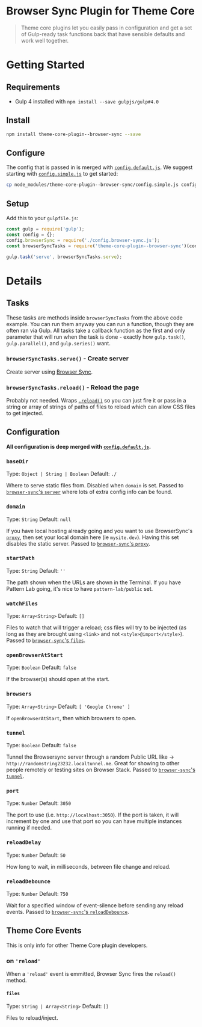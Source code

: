 # Browser Sync Plugin for Theme Core

> Theme core plugins let you easily pass in configuration and get a set of Gulp-ready task functions back that have sensible defaults and work well together.

# Getting Started

## Requirements

- Gulp 4 installed with `npm install --save gulpjs/gulp#4.0`

## Install

```bash
npm install theme-core-plugin--browser-sync --save
```

## Configure

The config that is passed in is merged with [`config.default.js`](config.default.js). We suggest starting with [`config.simple.js`](config.simple.js) to get started:

```bash
cp node_modules/theme-core-plugin--browser-sync/config.simple.js config.browser-sync.js
```

## Setup

Add this to your `gulpfile.js`:

```js
const gulp = require('gulp');
const config = {};
config.browserSync = require('./config.browser-sync.js');
const browserSyncTasks = require('theme-core-plugin--browser-sync')(config.browserSync);

gulp.task('serve', browserSyncTasks.serve);
```

# Details

## Tasks

These tasks are methods inside `browserSyncTasks` from the above code example. You can run them anyway you can run a function, though they are often ran via Gulp. All tasks take a callback function as the first and only parameter that will run when the task is done - exactly how `gulp.task()`, `gulp.parallel()`, and `gulp.series()` want.

### `browserSyncTasks.serve()` - Create server

Create server using [Browser Sync](https://www.browsersync.io/).

### `browserSyncTasks.reload()` - Reload the page

Probably not needed. Wraps [`.reload()`](https://www.browsersync.io/docs/api#api-reload) so you can just fire it or pass in a string or array of strings of paths of files to reload which can allow CSS files to get injected.

## Configuration

**All configuration is deep merged with [`config.default.js`](config.default.js).**

### `baseDir`

Type: `Object | String | Boolean` Default: `./`

Where to serve static files from. Disabled when `domain` is set. Passed to [`browser-sync`'s `server`](https://browsersync.io/docs/options#option-server) where lots of extra config info can be found.

### `domain`

Type: `String` Default: `null`

If you have local hosting already going and you want to use BrowserSync's [`proxy`](https://browsersync.io/docs/options#option-proxy), then set your local domain here (ie `mysite.dev`). Having this set disables the static server. Passed to [`browser-sync`'s `proxy`](https://browsersync.io/docs/options#option-proxy).

### `startPath`

Type: `String` Default: `''`

The path shown when the URLs are shown in the Terminal. If you have Pattern Lab going, it's nice to have `pattern-lab/public` set.

### `watchFiles`

Type: `Array<String>` Default: `[]`

Files to watch that will trigger a reload; css files will try to be injected (as long as they are brought using `<link>` and not `<style>@import</style>`). Passed to [`browser-sync`'s `files`](https://browsersync.io/docs/options#option-files).

### `openBrowserAtStart`

Type: `Boolean` Default: `false`

If the browser(s) should open at the start.

### `browsers`

Type: `Array<String>` Default: `[ 'Google Chrome' ]`

If `openBrowserAtStart`, then which browsers to open.

### `tunnel`

Type: `Boolean` Default: `false`

Tunnel the Browsersync server through a random Public URL like -> `http://randomstring23232.localtunnel.me`. Great for showing to other people remotely or testing sites on Browser Stack. Passed to [`browser-sync`'s `tunnel`](https://browsersync.io/docs/options#option-tunnel).

### `port`

Type: `Number` Default: `3050`

The port to use (i.e. `http://localhost:3050`). If the port is taken, it will increment by one and use that port so you can have multiple instances running if needed.

### `reloadDelay`

Type: `Number` Default: `50`

How long to wait, in milliseconds, between file change and reload.

### `reloadDebounce`

Type: `Number` Default: `750`

Wait for a specified window of event-silence before sending any reload events. Passed to [`browser-sync`'s `reloadDebounce`](https://browsersync.io/docs/options#option-reloadDebounce).

## Theme Core Events

This is only info for other Theme Core plugin developers.

### on `'reload'`

When a `'reload'` event is emmitted, Browser Sync fires the `reload()` method.

#### `files`

Type: `String | Array<String>` Default: `[]`

Files to reload/inject.
